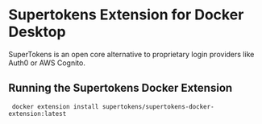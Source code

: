 # Supertokens Extension for Docker Desktop

SuperTokens is an open core alternative to proprietary login providers like Auth0 or AWS Cognito.


## Running the Supertokens Docker Extension

```
 docker extension install supertokens/supertokens-docker-extension:latest
```

